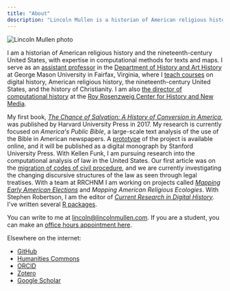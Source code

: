```yaml
---
title: "About"
description: "Lincoln Mullen is a historian of American religious history and the nineteenth-century United States."
---
```


<img src="/img/mullen-photo.jpeg" class="profile-photo" alt="Lincoln Mullen photo">

I am a historian of American religious history and the nineteenth-century United States, with expertise in computational methods for texts and maps. I serve as an [assistant professor](https://historyarthistory.gmu.edu/people/lmullen) in the [Department of History and Art History](https://historyarthistory.gmu.edu/) at George Mason University in Fairfax, Virginia, where I [teach courses](/teaching/) on digital history, American religious history, the nineteenth-century United States, and the history of Christianity. I am also [the director of computational history](https://rrchnm.org/author/lincoln-mullen/) at the [Roy Rosenzweig Center for History and New Media](https://rrchnm.org/).  

My first book, [*The Chance of Salvation: A History of Conversion in America*](http://www.hup.harvard.edu/catalog.php?isbn=9780674975620), was published by Harvard University Press in 2017. My research is currently focused on *America's Public Bible*, a large-scale text analysis of the use of the Bible in American newspapers. A [prototype](http://americaspublicbible.org/) of the project is available online, and it will be published as a digital monograph by Stanford University Press. With Kellen Funk, I am pursuing research into the computational analysis of law in the United States. Our first article was on the [migration of codes of civil procedure](https://doi.org/10.1093/ahr/123.1.132), and we are currently investigating the changing discursive structures of the law as seen through legal treatises. With a team at RRCHNM I am working on projects called [*Mapping Early American Elections*](http://earlyamericanelections.org/) and *Mapping American Religious Ecologies*. With Stephen Robertson, I am the editor of [*Current Research in Digital History*](http://crdh.rrchnm.org/). I've written several [R packages](/code/).

You can write to me at [lincoln@lincolnmullen.com](mailto:lincoln@lincolnmullen.com). If you are a student, you can make an [office hours appointment here](https://lincolnmullen.youcanbook.me/).

Elsewhere on the internet:

- [GitHub](https://github.com/lmullen/)
- [Humanities Commons](https://hcommons.org/members/lmullen/)
- [ORCID](https://orcid.org/0000-0001-5103-6917)
- [Zotero](https://www.zotero.org/lmullen)
- [Google Scholar](https://scholar.google.com/citations?hl=en&user=qhhNmCQAAAAJ)


